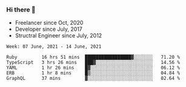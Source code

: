 ### Hi there 👋

- Freelancer since Oct, 2020
- Developer since July, 2017
- Structral Engineer since July, 2012

<!--START_SECTION:waka-->
```text
Week: 07 June, 2021 - 14 June, 2021

Ruby         16 hrs 51 mins  █████████████████▓░░░░░░░   71.20 % 
TypeScript   3 hrs 26 mins   ███▓░░░░░░░░░░░░░░░░░░░░░   14.56 % 
YAML         1 hr 26 mins    █▓░░░░░░░░░░░░░░░░░░░░░░░   06.12 % 
ERB          1 hr 8 mins     █▒░░░░░░░░░░░░░░░░░░░░░░░   04.84 % 
GraphQL      37 mins         ▓░░░░░░░░░░░░░░░░░░░░░░░░   02.64 % 
```
<!--END_SECTION:waka-->
